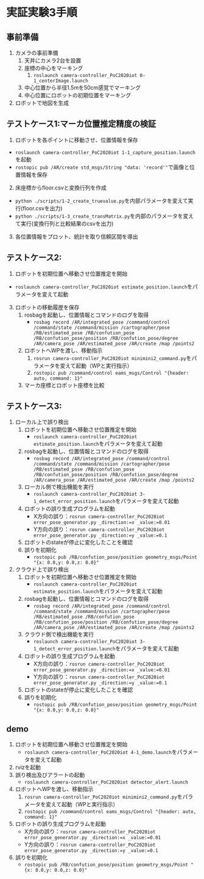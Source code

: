 # 実証実験3手順
## 事前準備
1. カメラの事前準備
   1. 天井にカメラ2台を設置
   2. 座標の中心をマーキング
      1. `roslaunch camera-controller_PoC2020iot 0-1_centerImage.launch`
   3. 中心位置から半径1.5mを50cm感覚でマーキング
   4. 中心位置にロボットの初期位置をマーキング
2. ロボットで地図を生成

## テストケース1:マーカ位置推定精度の検証
1. ロボットを各ポイントに移動させ、位置情報を保存
 - `roslaunch camera-controller_PoC2020iot 1-1_capture_position.launch`を起動
 - `rostopic pub /AR/create std_msgs/String "data: 'record'"`で画像と位置情報を保存
2. 床座標からfloor.csvと変換行列を作成
 - `python ./scripts/1-2_create_truevalue.py`を内部パラメータを変えて実行(floor.csvを出力)
 - `python ./scripts/1-3_create_transMatrix.py`を内部のパラメータを変えて実行(変換行列と比較結果のcsvを出力)
3. 各位置情報をプロット、統計を取り信頼区間を導出

## テストケース2:
1. ロボットを初期位置へ移動させ位置推定を開始
 - `roslaunch camera-controller_PoC2020iot estimate_position.launch`をパラメータを変えて起動
3. ロボットの移動履歴を保存
   1. rosbagを起動し、位置情報とコマンドのログを取得
       - `rosbag record /AR/integrated_pose /command/control /command/state /command/mission /cartographer/pose /RB/estimated_pose /RB/confution_pose /RB/confution_pose/position /RB/confution_pose/degree /AR/camera_pose /AR/estimated_pose /AR/create /map /points2`
   2. ロボットへWPを渡し、移動指示
       1. `rosrun camera-controller_PoC2020iot minimini2_command.py`をパラメータを変えて起動（WPと実行指示）
       2. `rostopic pub /command/control eams_msgs/Control "{header: auto, command: 1}"`
   3. マーカ座標とロボット座標を比較

## テストケース3:
1. ローカル上で誤り検出
   1. ロボットを初期位置へ移動させ位置推定を開始
       - `roslaunch camera-controller_PoC2020iot estimate_position.launch`をパラメータを変えて起動
   2. rosbagを起動し、位置情報とコマンドのログを取得
       - `rosbag record /AR/integrated_pose /command/control /command/state /command/mission /cartographer/pose /RB/estimated_pose /RB/confution_pose /RB/confution_pose/position /RB/confution_pose/degree /AR/camera_pose /AR/estimated_pose /AR/create /map /points2`
   3. ローカル側で検出機能を実行
       - `roslaunch camera-controller_PoC2020iot 3-1_detect_error_position.launch`をパラメータを変えて起動
   4. ロボットの誤り生成プログラムを起動
       - X方向の誤り：`rosrun camera-controller_PoC2020iot error_pose_generator.py _direction:=x _value:=0.01`
       - Y方向の誤り：`rosrun camera-controller_PoC2020iot error_pose_generator.py _direction:=y _value:=0.1`
   5. ロボットのstateが停止に変化したことを確認
   6. 誤りを初期化
       - `rostopic pub /RB/confution_pose/position geometry_msgs/Point "{x: 0.0,y: 0.0,z: 0.0}"`
2. クラウド上で誤り検出
   1. ロボットを初期位置へ移動させ位置推定を開始
       - `roslaunch camera-controller_PoC2020iot estimate_position.launch`をパラメータを変えて起動
   2. rosbagを起動し、位置情報とコマンドのログを取得
       - `rosbag record /AR/integrated_pose /command/control /command/state /command/mission /cartographer/pose /RB/estimated_pose /RB/confution_pose /RB/confution_pose/position /RB/confution_pose/degree /AR/camera_pose /AR/estimated_pose /AR/create /map /points2`
   3. クラウド側で検出機能を実行
       - `roslaunch camera-controller_PoC2020iot 3-1_detect_error_position.launch`をパラメータを変えて起動
   4. ロボットの誤り生成プログラムを起動
       - X方向の誤り：`rosrun camera-controller_PoC2020iot error_pose_generator.py _direction:=x _value:=0.01`
       - Y方向の誤り：`rosrun camera-controller_PoC2020iot error_pose_generator.py _direction:=y _value:=0.1`
   5. ロボットのstateが停止に変化したことを確認
   6. 誤りを初期化
       - `rostopic pub /RB/confution_pose/position geometry_msgs/Point "{x: 0.0,y: 0.0,z: 0.0}"`

## demo
1. ロボットを初期位置へ移動させ位置推定を開始
   - `roslaunch camera-controller_PoC2020iot 4-1_demo.launch`をパラメータを変えて起動
2. rvizを起動
3. 誤り検出及びアラートの起動
   - `roslaunch camera-controller_PoC2020iot detector_alert.launch`
4. ロボットへWPを渡し、移動指示
   1. `rosrun camera-controller_PoC2020iot minimini2_command.py`をパラメータを変えて起動（WPと実行指示）
   2. `rostopic pub /command/control eams_msgs/Control "{header: auto, command: 1}"`
5. ロボットの誤り生成プログラムを起動
   - X方向の誤り：`rosrun camera-controller_PoC2020iot error_pose_generator.py _direction:=x _value:=0.01`
   - Y方向の誤り：`rosrun camera-controller_PoC2020iot error_pose_generator.py _direction:=y _value:=0.1`
6. 誤りを初期化
   - `rostopic pub /RB/confution_pose/position geometry_msgs/Point "{x: 0.0,y: 0.0,z: 0.0}"`
